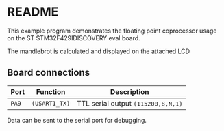 # README

This example program demonstrates the floating point coprocessor usage on
the ST STM32F429IDISCOVERY eval board.

The mandlebrot is calculated and displayed on the attached LCD

## Board connections

| Port  | Function      | Description                       |
| ----- | ------------- | --------------------------------- |
| `PA9` | `(USART1_TX)` | TTL serial output `(115200,8,N,1)` |

Data can be sent to the serial port for debugging.

